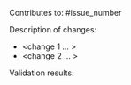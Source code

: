 Contributes to: #issue_number

Description of changes:
- <change 1 ... >
- <change 2 ... >

Validation results:

